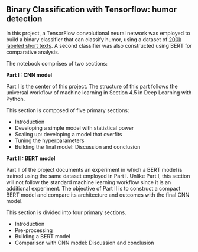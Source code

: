 ## Binary Classification with Tensorflow: humor detection

In this project, a TensorFlow convolutional neural network was employed to build a binary classifier that can classify humor, using a dataset of [200k labeled short texts](https://arxiv.org/abs/2004.12765). A second classifier was also constructed using BERT for comparative analysis.

The notebook comprises of two sections:

**Part I : CNN model**

Part I is the center of this project. The structure of this part follows the universal workflow of machine learning in Section 4.5 in Deep Learning with Python.

This section is composed of five primary sections: 

* Introduction
* Developing a simple model with statistical power
* Scaling up: developing a model that overfits
* Tuning the hyperparameters
* Building the final model: Discussion and conclusion

**Part II : BERT model**

Part II of the project documents an experiment in which a BERT model is trained using the same dataset employed in Part I. Unlike Part I, this section will not follow the standard machine learning workflow since it is an additional experiment. The objective of Part II is to construct a compact BERT model and compare its architecture and outcomes with the final CNN model.

This section is divided into four primary sections.

* Introduction
* Pre-processing
* Building a BERT model
* Comparison with CNN model: Discussion and conclusion
